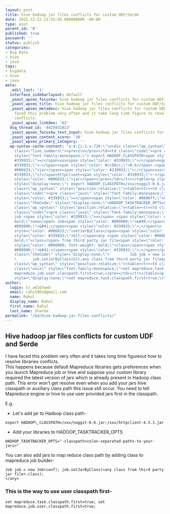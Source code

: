 ```yaml
---
layout: post
title: hive hadoop jar files conflicts for custom UDF/Serde
date: 2015-12-22 23:55:45.000000000 -08:00
type: post
parent_id: '0'
published: true
password: ''
status: publish
categories:
- Big Data
- hive
- java
tags:
- bigdata
- hive
- java
meta:
  _edit_last: '1'
  interface_sidebarlayout: default
  _yoast_wpseo_focuskw: hive hadoop jar files conflicts for custom UDF/Serde
  _yoast_wpseo_title: hive hadoop jar files conflicts for custom UDF/Serde
  _yoast_wpseo_metadesc: hive hadoop jar files conflicts for custom UDF/Serde.I have
    faced this problem very often and it take long time figure to resolve libraries
    conflicts.
  _yoast_wpseo_linkdex: '62'
  dsq_thread_id: '4425931813'
  _yoast_wpseo_focuskw_text_input: hive hadoop jar files conflicts for custom UDF/Serde
  _yoast_wpseo_content_score: '30'
  _yoast_wpseo_primary_category: ''
  wp-syntax-cache-content: "a:4:{i:1;s:720:\"\n<div class=\"wp_syntax\" style=\"position:relative;\"><table><tr><td
    class=\"line_numbers\"><pre>1\n</pre></td><td class=\"code\"><pre class=\"java\"
    style=\"font-family:monospace;\"> export HADOOP_CLASSPATH<span style=\"color:
    #339933;\">=/</span>xxx<span style=\"color: #339933;\">/</span>noggit<span style=\"color:
    #339933;\">-</span><span style=\"color: #cc66cc;\">0.6</span>.<span style=\"color:
    #006633;\">jar</span><span style=\"color: #339933;\">:/</span>xxx<span style=\"color:
    #339933;\">/</span>httpclient<span style=\"color: #339933;\">-</span>4.5.1.<span
    style=\"color: #006633;\">jar</span></pre></td></tr></table><p class=\"theCode\"
    style=\"display:none;\"> export HADOOP_CLASSPATH=/xxx/noggit-0.6.jar:/xxx/httpclient-4.5.1.jar</p></div>\n\";i:2;s:513:\"\n<div
    class=\"wp_syntax\" style=\"position:relative;\"><table><tr><td class=\"line_numbers\"><pre>1\n</pre></td><td
    class=\"code\"><pre class=\"java\" style=\"font-family:monospace;\">HADOOP_TASKTRACKER_OPTS<span
    style=\"color: #339933;\">=</span><span style=\"color: #0000ff;\">&quot;-classpath&amp;lt;colon-separated-paths-to-your-jars&amp;gt;&quot;</span></pre></td></tr></table><p
    class=\"theCode\" style=\"display:none;\">HADOOP_TASKTRACKER_OPTS=&quot;-classpath&amp;lt;colon-separated-paths-to-your-jars&amp;gt;&quot;</p></div>\n\";i:3;s:1026:\"\n<div
    class=\"wp_syntax\" style=\"position:relative;\"><table><tr><td class=\"line_numbers\"><pre>1\n2\n</pre></td><td
    class=\"code\"><pre class=\"java\" style=\"font-family:monospace;\">         Job
    job <span style=\"color: #339933;\">=</span> <span style=\"color: #000000; font-weight:
    bold;\">new</span> Job<span style=\"color: #009900;\">&#40;</span>conf<span style=\"color:
    #009900;\">&#41;</span><span style=\"color: #339933;\">;</span>\n        job.<span
    style=\"color: #006633;\">setJarByClass</span><span style=\"color: #009900;\">&#40;</span><span
    style=\"color: #339933;\">&lt;</span>any <span style=\"color: #000000; font-weight:
    bold;\">class</span> from third party jar file<span style=\"color: #339933;\">&gt;</span>.<span
    style=\"color: #000000; font-weight: bold;\">class</span><span style=\"color:
    #009900;\">&#41;</span><span style=\"color: #339933;\">;</span></pre></td></tr></table><p
    class=\"theCode\" style=\"display:none;\">         Job job = new Job(conf);\r\n
    \       job.setJarByClass(&lt;any class from third party jar file&gt;.class);</p></div>\n\";i:4;s:376:\"\n<div
    class=\"wp_syntax\" style=\"position:relative;\"><table><tr><td class=\"code\"><pre
    class=\"unix\" style=\"font-family:monospace;\">set mapreduce.task.classpath.first=true;\r\nset
    mapreduce.job.user.classpath.first=true;</pre></td></tr></table><p class=\"theCode\"
    style=\"display:none;\">set mapreduce.task.classpath.first=true;\r\nset mapreduce.job.user.classpath.first=true;</p></div>\n\";}"
author:
  login: ts_ad167web
  email: rahul86s@gmail.com
  name: Rahul
  display_name: Rahul
  first_name: Rahul
  last_name: Sharma
permalink: "/bd/hive-hadoop-jar-files-conflicts/"
---
```

 ## Hive hadoop jar files conflicts for custom UDF and Serde

I have faced this problem very often and it takes long time figureout how to resolve libraries conflicts.  
This happens because default Mapreduce libraries gets preferences when you launch Mapreduce job or hive and suppose your custom library required the latest version of jars which is already present in Hadoop class path. This error won't get resolve even when you add your jars hive classpath or auxiliary class path this issue still occur. You need to tell Mapreduce engine or hive to use user provided jars first in the classpath.

E.g.  

- Let's add jar to Hadoop class path-
```
export HADOOP\_CLASSPATH=/xxx/noggit-0.6.jar:/xxx/httpclient-4.5.1.jar
```

- Add your libraries to HADOOP_TASKTRACKER_OPTS
```
HADOOP_TASKTRACKER_OPTS="-classpath<colon-separated-paths-to-your-jars>"
```

You can also add jars to map reduce class path by adding class to mapreduce job builder-

```
Job job = new Job(conf); job.setJarByClass(<any class from third party jar file>.class);
</any>
```
### This is the way to use user classpath first-
```
set mapreduce.task.classpath.first=true; set mapreduce.job.user.classpath.first=true;
```
